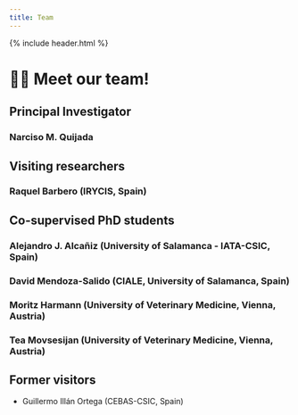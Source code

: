 ```yaml
---
title: Team
---
```


{% include header.html %}

# 👩‍🔬 Meet our team!

## Principal Investigator

### Narciso M. Quijada

## Visiting researchers

### Raquel Barbero (IRYCIS, Spain)

## Co-supervised PhD students

### Alejandro J. Alcañiz (University of Salamanca - IATA-CSIC, Spain)  
### David Mendoza-Salido (CIALE, University of Salamanca, Spain)
### Moritz Harmann (University of Veterinary Medicine, Vienna, Austria)
### Tea Movsesijan (University of Veterinary Medicine, Vienna, Austria)

## Former visitors
- Guillermo Illán Ortega (CEBAS-CSIC, Spain)
